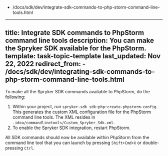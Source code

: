   - /docs/sdk/dev/integrate-sdk-commands-to-php-storm-command-line-tools.html
---
title: Integrate SDK commands to PhpStorm command line tools
description: You can make the Spryker SDK available for the PhpStorm.
template: task-topic-template
last_updated: Nov 22, 2022
redirect_from:
    - /docs/sdk/dev/integrating-sdk-commands-to-php-storm-command-line-tools.html
---

To make all the Spryker SDK commands available to PhpStorm, do the following:

1. Within your project, run `spryker-sdk sdk:php:create-phpstorm-config`. 
   This generates the custom XML configuration file for the PhpStorm command line tools. The XML resides in `.idea/commandlinetools/Custom_Spryker_Sdk.xml`.
2. To enable the Spryker SDK integration, restart PhpStorm.

All SDK commands should now be available within PhpStorm from the command line tool that you can launch by pressing `Shift+Cmd+X` or double-pressing `Ctrl`.
